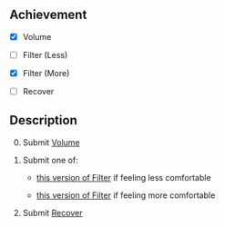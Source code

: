 ## Achievement



- [x] Volume

- [ ] Filter (Less)

- [x] Filter (More)

- [ ] Recover



## Description



0. Submit [Volume](https://cs50.harvard.edu/x/2025/psets/4/volume/)

1. Submit one of:

   - [this version of Filter](https://cs50.harvard.edu/x/2025/psets/4/filter/less/) if feeling less comfortable

   - [this version of Filter](https://cs50.harvard.edu/x/2025/psets/4/filter/more/) if feeling more comfortable

2. Submit [Recover](https://cs50.harvard.edu/x/2025/psets/4/recover/)
